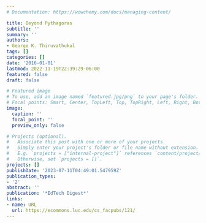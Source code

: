```yaml
---
# Documentation: https://wowchemy.com/docs/managing-content/

title: Beyond Pythagoras
subtitle: ''
summary: ''
authors:
- George K. Thiruvathukal
tags: []
categories: []
date: '2016-01-01'
lastmod: 2022-11-19T22:39:29-06:00
featured: false
draft: false

# Featured image
# To use, add an image named `featured.jpg/png` to your page's folder.
# Focal points: Smart, Center, TopLeft, Top, TopRight, Left, Right, BottomLeft, Bottom, BottomRight.
image:
  caption: ''
  focal_point: ''
  preview_only: false

# Projects (optional).
#   Associate this post with one or more of your projects.
#   Simply enter your project's folder or file name without extension.
#   E.g. `projects = ["internal-project"]` references `content/project/deep-learning/index.md`.
#   Otherwise, set `projects = []`.
projects: []
publishDate: '2023-07-11T04:49:01.547959Z'
publication_types:
- '2'
abstract: ''
publication: '*EdTech Digest*'
links:
- name: URL
  url: https://ecommons.luc.edu/cs_facpubs/121/
---
```

